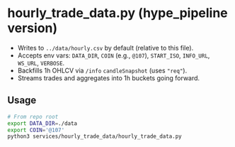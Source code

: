 # hourly_trade_data.py (hype_pipeline version)

- Writes to `../data/hourly.csv` by default (relative to this file).
- Accepts env vars: `DATA_DIR`, `COIN` (e.g., `@107`), `START_ISO`, `INFO_URL`, `WS_URL`, `VERBOSE`.
- Backfills 1h OHLCV via `/info` `candleSnapshot` (uses `"req"`).
- Streams trades and aggregates into 1h buckets going forward.

## Usage
```bash
# From repo root
export DATA_DIR=./data
export COIN='@107'
python3 services/hourly_trade_data/hourly_trade_data.py
```
